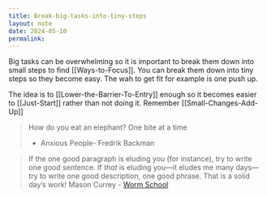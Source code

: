 ```yaml
---
title: Break-big-tasks-into-tiny-steps
layout: note
date: 2024-05-10
permalink:
---
```


Big tasks can be overwhelming so it is important to break them down into small steps to find [[Ways-to-Focus]]. You can break them down into tiny steps so they become easy. The wah to get fit for example is one push up. 

The idea is to [[Lower-the-Barrier-To-Entry]] enough so it becomes easier to [[Just-Start]] rather than not doing it. Remember [[Small-Changes-Add-Up]]

> How do you eat an elephant? One bite at a time
> - Anxious People- Fredrik Backman

> If the one good paragraph is eluding you (for instance), try to write one good sentence. If _that_ is eluding you—it eludes me many days—try to write one good description, one good phrase. That is a solid day’s work!
> Mason Currey - [Worm School](https://masoncurrey.substack.com/p/worm-school-week-one)


